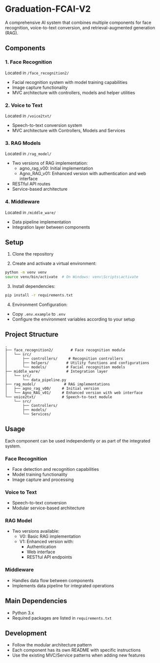 # Graduation-FCAI-V2

A comprehensive AI system that combines multiple components for face recognition, voice-to-text conversion, and retrieval-augmented generation (RAG).

## Components

### 1. Face Recognition
Located in `/face_recognition2/`
- Facial recognition system with model training capabilities
- Image capture functionality
- MVC architecture with controllers, models and helper utilities

### 2. Voice to Text
Located in `/voice2txt/`
- Speech-to-text conversion system
- MVC architecture with Controllers, Models and Services

### 3. RAG Models
Located in `/rag_model/`
- Two versions of RAG implementation:
  - agno_rag_v00: Initial implementation
  - Agno_RAG_v01: Enhanced version with authentication and web interface
- RESTful API routes
- Service-based architecture

### 4. Middleware
Located in `/middle_ware/`
- Data pipeline implementation
- Integration layer between components

## Setup

1. Clone the repository

2. Create and activate a virtual environment:
```bash
python -m venv venv
source venv/bin/activate  # On Windows: venv\Scripts\activate
```

3. Install dependencies:
```bash
pip install -r requirements.txt
```

4. Environment Configuration:
- Copy `.env.example` to `.env`
- Configure the environment variables according to your setup

## Project Structure

```
.
├── face_recognition2/        # Face recognition module
│   └── src/
│       ├── controllers/     # Recognition controllers
│       ├── helpers/        # Utility functions and configurations
│       └── models/         # Facial recognition models
├── middle_ware/            # Integration layer
│   └── src/
│       └── data_pipeline.py
├── rag_model/             # RAG implementations
│   ├── agno_rag_v00/     # Initial version
│   └── Agno_RAG_v01/     # Enhanced version with web interface
└── voice2txt/            # Speech-to-text module
    └── src/
        ├── Controllers/
        ├── models/
        └── Services/
```

## Usage

Each component can be used independently or as part of the integrated system.

### Face Recognition
- Face detection and recognition capabilities
- Model training functionality
- Image capture and processing

### Voice to Text
- Speech-to-text conversion
- Modular service-based architecture

### RAG Model
- Two versions available:
  - V0: Basic RAG implementation
  - V1: Enhanced version with:
    - Authentication
    - Web interface
    - RESTful API endpoints

### Middleware
- Handles data flow between components
- Implements data pipeline for integrated operations

## Main Dependencies

- Python 3.x
- Required packages are listed in `requirements.txt`

## Development

- Follow the modular architecture pattern
- Each component has its own README with specific instructions
- Use the existing MVC/Service patterns when adding new features